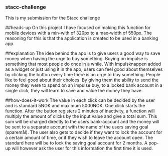 ### stacc-challenge
This is my submission for the Stacc challenge

##heads-up
On this project I have focused on making this function for mobile devices with a min-with of 320px to a max-width of 550px. 
The reasoning for this is that the application is created to be used in a banking app.

##explanation
The idea behind the app is to give users a good way to save money when having the urge to buy something. Buying on impulse is something that most people do once in a while. With Impulsknappen added as a widget or just using it in the app, users can feel good about themselves by clicking the button every time there is an urge to buy something. 
People like to feel good about their choices. By giving them the ability to send the money they were to spend on an impulse buy, to a locked bank account in a single click, they will learn to save and value the money they have. 

##how-does-it-work
The value in each click can be decided by the user and is standard 5NOK and maximum 5000NOK. 
One click starts the function. After the button registers 2 minutes of inactivity, a function will multiply the amount of clicks by the input value and give a total sum. 
This sum will be charged directly to the users bank-account and the money will be sent to a separate account with the name of the users saving goal (sparemål).
The user also gets to decide if they want to lock the account for a certain amount of time, or if they wish to leave the account open.
The standard here will be to lock the saving goal account for 2 months. A pop-up will however ask the user for this information the first time it is used.
